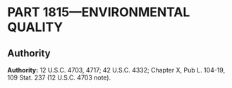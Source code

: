 # PART 1815—ENVIRONMENTAL QUALITY


## Authority

**Authority:** 12 U.S.C. 4703, 4717; 42 U.S.C. 4332; Chapter X, Pub L. 104-19, 109 Stat. 237 (12 U.S.C. 4703 note). 


